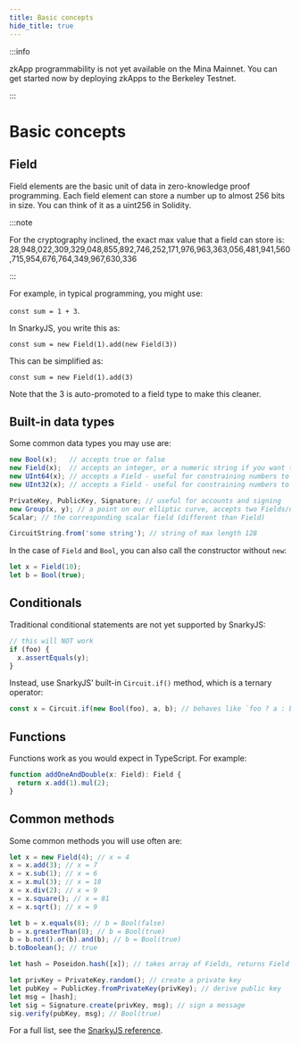 ```yaml
---
title: Basic concepts
hide_title: true
---
```


:::info

zkApp programmability is not yet available on the Mina Mainnet. You can get started now by deploying zkApps to the Berkeley Testnet.

:::

# Basic concepts

## Field

Field elements are the basic unit of data in zero-knowledge proof programming. Each field element can store a number up to almost 256 bits in size. You can think of it as a uint256 in Solidity.

:::note

For the cryptography inclined, the exact max value that a field can store is: 28,948,022,309,329,048,855,892,746,252,171,976,963,363,056,481,941,560,715,954,676,764,349,967,630,336

:::

For example, in typical programming, you might use:

`const sum = 1 + 3`.

In SnarkyJS, you write this as:

`const sum = new Field(1).add(new Field(3))`

This can be simplified as:

`const sum = new Field(1).add(3)`

Note that the 3 is auto-promoted to a field type to make this cleaner.

## Built-in data types

Some common data types you may use are:

<!-- prettier-ignore -->
```ts
new Bool(x);   // accepts true or false
new Field(x);  // accepts an integer, or a numeric string if you want to represent a number greater than JavaScript can represent but within the max value that a field can store.
new UInt64(x); // accepts a Field - useful for constraining numbers to 64 bits
new UInt32(x); // accepts a Field - useful for constraining numbers to 32 bits

PrivateKey, PublicKey, Signature; // useful for accounts and signing
new Group(x, y); // a point on our elliptic curve, accepts two Fields/numbers/strings
Scalar; // the corresponding scalar field (different than Field)

CircuitString.from('some string'); // string of max length 128
```

In the case of `Field` and `Bool`, you can also call the constructor without `new`:

```ts
let x = Field(10);
let b = Bool(true);
```

## Conditionals

Traditional conditional statements are not yet supported by SnarkyJS:

```ts
// this will NOT work
if (foo) {
  x.assertEquals(y);
}
```

Instead, use SnarkyJS’ built-in `Circuit.if()` method, which is a ternary operator:

```ts
const x = Circuit.if(new Bool(foo), a, b); // behaves like `foo ? a : b`
```

## Functions

Functions work as you would expect in TypeScript. For example:

```ts
function addOneAndDouble(x: Field): Field {
  return x.add(1).mul(2);
}
```

## Common methods

Some common methods you will use often are:

```ts
let x = new Field(4); // x = 4
x = x.add(3); // x = 7
x = x.sub(1); // x = 6
x = x.mul(3); // x = 18
x = x.div(2); // x = 9
x = x.square(); // x = 81
x = x.sqrt(); // x = 9

let b = x.equals(8); // b = Bool(false)
b = x.greaterThan(8); // b = Bool(true)
b = b.not().or(b).and(b); // b = Bool(true)
b.toBoolean(); // true

let hash = Poseidon.hash([x]); // takes array of Fields, returns Field

let privKey = PrivateKey.random(); // create a private key
let pubKey = PublicKey.fromPrivateKey(privKey); // derive public key
let msg = [hash];
let sig = Signature.create(privKey, msg); // sign a message
sig.verify(pubKey, msg); // Bool(true)
```

For a full list, see the [SnarkyJS reference](../snarkyjs-reference).
